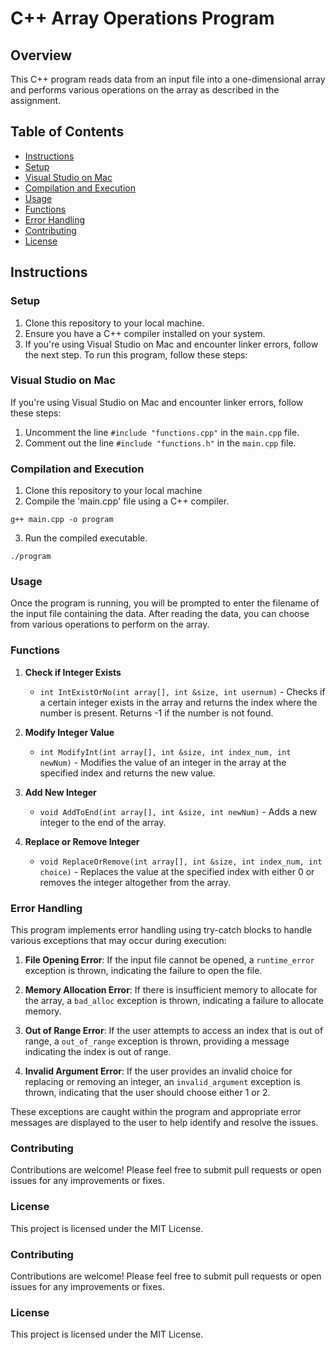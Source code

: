 # C++ Array Operations Program

## Overview
This C++ program reads data from an input file into a one-dimensional array and performs various operations on the array as described in the assignment.

## Table of Contents
- [Instructions](#instructions)
- [Setup](#setup)
- [Visual Studio on Mac](#visual-studio-on-mac)
- [Compilation and Execution](#compilation-and-execution)
- [Usage](#usage)
- [Functions](#functions)
- [Error Handling](#error-handling)
- [Contributing](#contributing)
- [License](#license)
  
## Instructions

### Setup
1. Clone this repository to your local machine.
2. Ensure you have a C++ compiler installed on your system.
3. If you're using Visual Studio on Mac and encounter linker errors, follow the next step.
To run this program, follow these steps:

### Visual Studio on Mac
If you're using Visual Studio on Mac and encounter linker errors, follow these steps:

1. Uncomment the line `#include "functions.cpp"` in the `main.cpp` file.
2. Comment out the line `#include "functions.h"` in the `main.cpp` file.

### Compilation and Execution
1. Clone this repository to your local machine
2. Compile the 'main.cpp' file using a C++ compiler.
```
g++ main.cpp -o program
```
3. Run the compiled executable.
```
./program
```
### Usage
Once the program is running, you will be prompted to enter the filename of the input file containing the data. After reading the data, you can choose from various operations to perform on the array.

### Functions
1. **Check if Integer Exists**
   - `int IntExistOrNo(int array[], int &size, int usernum)` - Checks if a certain integer exists in the array and returns the index where the number is present. Returns -1 if the number is not found.

2. **Modify Integer Value**
   - `int ModifyInt(int array[], int &size, int index_num, int newNum)` - Modifies the value of an integer in the array at the specified index and returns the new value.

3. **Add New Integer**
   - `void AddToEnd(int array[], int &size, int newNum)` - Adds a new integer to the end of the array.

4. **Replace or Remove Integer**
   - `void ReplaceOrRemove(int array[], int &size, int index_num, int choice)` - Replaces the value at the specified index with either 0 or removes the integer altogether from the array.
     
### Error Handling
This program implements error handling using try-catch blocks to handle various exceptions that may occur during execution:

1. **File Opening Error**: If the input file cannot be opened, a `runtime_error` exception is thrown, indicating the failure to open the file.

2. **Memory Allocation Error**: If there is insufficient memory to allocate for the array, a `bad_alloc` exception is thrown, indicating a failure to allocate memory.

3. **Out of Range Error**: If the user attempts to access an index that is out of range, a `out_of_range` exception is thrown, providing a message indicating the index is out of range.

4. **Invalid Argument Error**: If the user provides an invalid choice for replacing or removing an integer, an `invalid_argument` exception is thrown, indicating that the user should choose either 1 or 2.

These exceptions are caught within the program and appropriate error messages are displayed to the user to help identify and resolve the issues.

### Contributing
Contributions are welcome! Please feel free to submit pull requests or open issues for any improvements or fixes.

### License
This project is licensed under the MIT License.




### Contributing
Contributions are welcome! Please feel free to submit pull requests or open issues for any improvements or fixes.

### License
This project is licensed under the MIT License.

